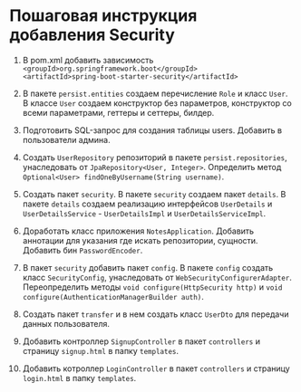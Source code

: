 # Пошаговая инструкция добавления Security

1. В pom.xml добавить зависимость<br>
	`<groupId>org.springframework.boot</groupId>` <br>
	`<artifactId>spring-boot-starter-security</artifactId>`

2. В пакете `persist.entities` создаем перечисление `Role` и класс `User`.
В классе `User` создаем конструктор без параметров, конструктор со всеми параметрами, геттеры и сеттеры, билдер.

3. Подготовить SQL-запрос для создания таблицы users. Добавить в пользователи админа.

4. Создать `UserRepository` репозиторий в пакете `persist.repositories`, 
унаследовать от `JpaRepository<User, Integer>`. 
Определить метод `Optional<User> findOneByUsername(String username)`.

5. Создать пакет `security`. 
В пакете `security` создаем пакет `details`.
В пакете `details` создаем реализацию интерфейсов `UserDetails` и `UserDetailsService` - 
`UserDetailsImpl` и `UserDetailsServiceImpl`. 

6. Доработать класс приложения `NotesApplication`.
Добавить аннотации для указания где искать репозитории, сущности.
Добавить бин `PasswordEncoder`.

7. В пакет `security` добавить пакет `config`.
В пакете `config` создать класс `SecurityConfig`,
унаследовать от `WebSecurityConfigurerAdapter`.
Переопределить методы `void configure(HttpSecurity http)` и `void configure(AuthenticationManagerBuilder auth)`.

8. Создать пакет `transfer` и в нем создать класс `UserDto` для передачи данных пользователя. 

9. Добавить контроллер `SignupController` в пакет `controllers` 
и страницу `signup.html` в папку `templates`.

10. Добавить котроллер `LoginController` в пакет `controllers` 
и страницу `login.html` в папку `templates`.